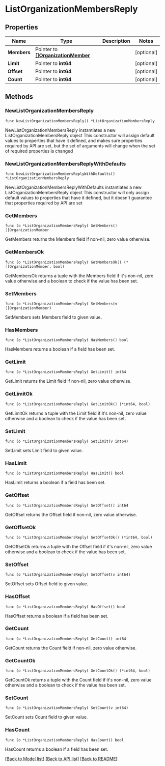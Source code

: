 # ListOrganizationMembersReply

## Properties

Name | Type | Description | Notes
------------ | ------------- | ------------- | -------------
**Members** | Pointer to [**[]OrganizationMember**](OrganizationMember.md) |  | [optional] 
**Limit** | Pointer to **int64** |  | [optional] 
**Offset** | Pointer to **int64** |  | [optional] 
**Count** | Pointer to **int64** |  | [optional] 

## Methods

### NewListOrganizationMembersReply

`func NewListOrganizationMembersReply() *ListOrganizationMembersReply`

NewListOrganizationMembersReply instantiates a new ListOrganizationMembersReply object
This constructor will assign default values to properties that have it defined,
and makes sure properties required by API are set, but the set of arguments
will change when the set of required properties is changed

### NewListOrganizationMembersReplyWithDefaults

`func NewListOrganizationMembersReplyWithDefaults() *ListOrganizationMembersReply`

NewListOrganizationMembersReplyWithDefaults instantiates a new ListOrganizationMembersReply object
This constructor will only assign default values to properties that have it defined,
but it doesn't guarantee that properties required by API are set

### GetMembers

`func (o *ListOrganizationMembersReply) GetMembers() []OrganizationMember`

GetMembers returns the Members field if non-nil, zero value otherwise.

### GetMembersOk

`func (o *ListOrganizationMembersReply) GetMembersOk() (*[]OrganizationMember, bool)`

GetMembersOk returns a tuple with the Members field if it's non-nil, zero value otherwise
and a boolean to check if the value has been set.

### SetMembers

`func (o *ListOrganizationMembersReply) SetMembers(v []OrganizationMember)`

SetMembers sets Members field to given value.

### HasMembers

`func (o *ListOrganizationMembersReply) HasMembers() bool`

HasMembers returns a boolean if a field has been set.

### GetLimit

`func (o *ListOrganizationMembersReply) GetLimit() int64`

GetLimit returns the Limit field if non-nil, zero value otherwise.

### GetLimitOk

`func (o *ListOrganizationMembersReply) GetLimitOk() (*int64, bool)`

GetLimitOk returns a tuple with the Limit field if it's non-nil, zero value otherwise
and a boolean to check if the value has been set.

### SetLimit

`func (o *ListOrganizationMembersReply) SetLimit(v int64)`

SetLimit sets Limit field to given value.

### HasLimit

`func (o *ListOrganizationMembersReply) HasLimit() bool`

HasLimit returns a boolean if a field has been set.

### GetOffset

`func (o *ListOrganizationMembersReply) GetOffset() int64`

GetOffset returns the Offset field if non-nil, zero value otherwise.

### GetOffsetOk

`func (o *ListOrganizationMembersReply) GetOffsetOk() (*int64, bool)`

GetOffsetOk returns a tuple with the Offset field if it's non-nil, zero value otherwise
and a boolean to check if the value has been set.

### SetOffset

`func (o *ListOrganizationMembersReply) SetOffset(v int64)`

SetOffset sets Offset field to given value.

### HasOffset

`func (o *ListOrganizationMembersReply) HasOffset() bool`

HasOffset returns a boolean if a field has been set.

### GetCount

`func (o *ListOrganizationMembersReply) GetCount() int64`

GetCount returns the Count field if non-nil, zero value otherwise.

### GetCountOk

`func (o *ListOrganizationMembersReply) GetCountOk() (*int64, bool)`

GetCountOk returns a tuple with the Count field if it's non-nil, zero value otherwise
and a boolean to check if the value has been set.

### SetCount

`func (o *ListOrganizationMembersReply) SetCount(v int64)`

SetCount sets Count field to given value.

### HasCount

`func (o *ListOrganizationMembersReply) HasCount() bool`

HasCount returns a boolean if a field has been set.


[[Back to Model list]](../README.md#documentation-for-models) [[Back to API list]](../README.md#documentation-for-api-endpoints) [[Back to README]](../README.md)


